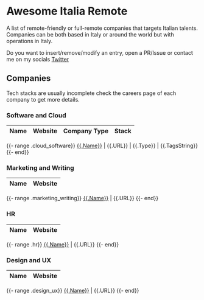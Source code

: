 # Awesome Italia Remote

A list of remote-friendly or full-remote companies that targets Italian talents.  
Companies can be both based in Italy or around the world but with operations in Italy.

Do you want to insert/remove/modify an entry, open a PR/Issue or contact me on my socials [Twitter](https://twitter.com/alessmarinoac)

## Companies

Tech stacks are usually incomplete check the careers page of each company to get more details.

### Software and Cloud

Name | Website | Company Type | Stack
------------ | ------- | -------| -------

{{- range .cloud_software}}
[{{.Name}}]({{.CareerPageURL}}) | {{.URL}} | {{.Type}} | {{.TagsString}}
{{- end}}

### Marketing and Writing

Name | Website
------------ | -------
{{- range .marketing_writing}}
[{{.Name}}]({{.CareerPageURL}}) | {{.URL}} 
{{- end}}

### HR

Name | Website
------------ | -------
{{- range .hr}}
[{{.Name}}]({{.CareerPageURL}}) | {{.URL}} 
{{- end}}

### Design and UX

Name | Website
------------ | -------
{{- range .design_ux}}
[{{.Name}}]({{.CareerPageURL}}) | {{.URL}} 
{{- end}}
